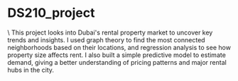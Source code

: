 # DS210_project
\\ This project looks into Dubai's rental property market to uncover key trends and insights. I used graph theory to find the most connected neighborhoods based on their locations, and regression analysis to see how property size affects rent. I also built a simple predictive model to estimate demand, giving a better understanding of pricing patterns and major rental hubs in the city.
